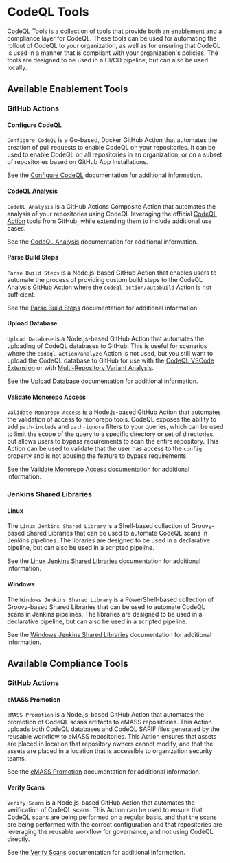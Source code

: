 # CodeQL Tools

CodeQL Tools is a collection of tools that provide both an enablement and a compliance layer for CodeQL. These tools can
be used for automating the rollout of CodeQL to your organization, as well as for ensuring that CodeQL is used in a 
manner that is compliant with your organization's policies. The tools are designed to be used in a CI/CD pipeline, but 
can also be used locally.

## Available Enablement Tools

### GitHub Actions

#### Configure CodeQL

`Configure CodeQL` is a Go-based, Docker GitHub Action that automates the creation of pull requests to enable CodeQL 
on your repositories. It can be used to enable CodeQL on all repositories in an organization, or on a subset of 
repositories based on GitHub App Installations.

See the [Configure CodeQL](configure-codeql/README.md) documentation for additional information.

#### CodeQL Analysis

`CodeQL Analysis` is a GitHub Actions Composite Action that automates the analysis of your repositories using CodeQL 
leveraging the official [CodeQL Action](https://github.com/github/codeql-action) tools from GitHub, while extending them
to include additional use cases.

See the [CodeQL Analysis](codeql-analysis/README.md) documentation for additional information.

#### Parse Build Steps

`Parse Build Steps` is a Node.js-based GitHub Action that enables users to automate the process of providing custom
build steps to the CodeQL Analysis GitHub Action where the `codeql-action/autobuild` Action is not sufficient.

See the [Parse Build Steps](parse-build-steps/README.md) documentation for additional information.

#### Upload Database

`Upload Database` is a Node.js-based GitHub Action that automates the uploading of CodeQL databases to GitHub. This is 
useful for scenarios where the `codeql-action/analyze` Action is not used, but you still want to upload the CodeQL
database to GitHub for use with the [CodeQL VSCode Extension](https://codeql.github.com/docs/codeql-for-visual-studio-code/)
or with [Multi-Repository Variant Analysis](https://codeql.github.com/docs/codeql-for-visual-studio-code/running-codeql-queries-at-scale-with-mrva/).

See the [Upload Database](upload-database/README.md) documentation for additional information.

#### Validate Monorepo Access

`Validate Monorepo Access` is a Node.js-based GitHub Action that automates the validation of access to monorepo tools.
CodeQL exposes the ability to add `path-include` and `path-ignore` filters to your queries, which can be used to limit
the scope of the query to a specific directory or set of directories, but allows users to bypass requirements to scan
the entire repository. This Action can be used to validate that the user has access to the `config` property and is
not abusing the feature to bypass requirements.

See the [Validate Monorepo Access](validate-monorepo-access/README.md) documentation for additional information.

### Jenkins Shared Libraries

#### Linux

The `Linux Jenkins Shared Library` is a Shell-based collection of Groovy-based Shared Libraries that can be used to 
automate CodeQL scans in Jenkins pipelines. The libraries are designed to be used in a declarative pipeline, but can 
also be used in a scripted pipeline.

See the [Linux Jenkins Shared Libraries](jenkins/shared-libraries/linux/README.md) documentation for additional information.

#### Windows


The `Windows Jenkins Shared Library` is a PowerShell-based collection of Groovy-based Shared Libraries that can be used 
to automate CodeQL scans in Jenkins pipelines. The libraries are designed to be used in a declarative pipeline, but can 
also be used in a scripted pipeline.

See the [Windows Jenkins Shared Libraries](jenkins/shared-libraries/windows/README.md) documentation for additional information.

## Available Compliance Tools

### GitHub Actions

#### eMASS Promotion

`eMASS Promotion` is a Node.js-based GitHub Action that automates the promotion of CodeQL scans artifacts to eMASS 
repositories. This Action uploads both CodeQL databases and CodeQL SARIF files generated by the reusable workflow to 
eMASS repositories. This Action ensures that assets are placed in location that repository owners cannot modify, and
that the assets are placed in a location that is accessible to organization security teams.

See the [eMASS Promotion](emass-promotion/README.md) documentation for additional information.

#### Verify Scans

`Verify Scans` is a Node.js-based GitHub Action that automates the verification of CodeQL scans. This Action can be
used to ensure that CodeQL scans are being performed on a regular basis, and that the scans are being performed with
the correct configuration and that repositories are leveraging the reusable workflow for governance, and not using 
CodeQL directly.

See the [Verify Scans](verify-scans/README.md) documentation for additional information.
